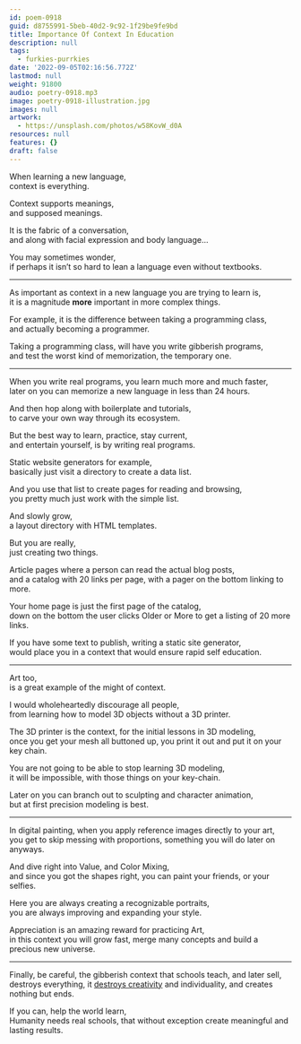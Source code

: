 ```yaml
---
id: poem-0918
guid: d8755991-5beb-40d2-9c92-1f29be9fe9bd
title: Importance Of Context In Education
description: null
tags:
  - furkies-purrkies
date: '2022-09-05T02:16:56.772Z'
lastmod: null
weight: 91800
audio: poetry-0918.mp3
image: poetry-0918-illustration.jpg
images: null
artwork:
  - https://unsplash.com/photos/w58KovW_d0A
resources: null
features: {}
draft: false
---
```


When learning a new language,\
context is everything.

Context supports meanings,\
and supposed meanings.

It is the fabric of a conversation,\
and along with facial expression and body language...

You may sometimes wonder,\
if perhaps it isn’t so hard to lean a language even without textbooks.

---

As important as context in a new language you are trying to learn is,\
it is a magnitude **more** important in more complex things.

For example, it is the difference between taking a programming class,\
and actually becoming a programmer.

Taking a programming class, will have you write gibberish programs,\
and test the worst kind of memorization, the temporary one.

---

When you write real programs, you learn much more and much faster,\
later on you can memorize a new language in less than 24 hours.

And then hop along with boilerplate and tutorials,\
to carve your own way through its ecosystem.

But the best way to learn, practice, stay current,\
and entertain yourself, is by writing real programs.

Static website generators for example,\
basically just visit a directory to create a data list.

And you use that list to create pages for reading and browsing,\
you pretty much just work with the simple list.

And slowly grow,\
a layout directory with HTML templates.

But you are really,\
just creating two things.

Article pages where a person can read the actual blog posts,\
and a catalog with 20 links per page, with a pager on the bottom linking to more.

Your home page is just the first page of the catalog,\
down on the bottom the user clicks Older or More to get a listing of 20 more links.

If you have some text to publish, writing a static site generator,\
would place you in a context that would ensure rapid self education.

---

Art too,\
is a great example of the might of context.

I would wholeheartedly discourage all people,\
from learning how to model 3D objects without a 3D printer.

The 3D printer is the context, for the initial lessons in 3D modeling,\
once you get your mesh all buttoned up, you print it out and put it on your key chain.

You are not going to be able to stop learning 3D modeling,\
it will be impossible, with those things on your key-chain.

Later on you can branch out to sculpting and character animation,\
but at first precision modeling is best.

---

In digital painting, when you apply reference images directly to your art,\
you get to skip messing with proportions, something you will do later on anyways.

And dive right into Value, and Color Mixing,\
and since you got the shapes right, you can paint your friends, or your selfies.

Here you are always creating a recognizable portraits,\
you are always improving and expanding your style.

Appreciation is an amazing reward for practicing Art,\
in this context you will grow fast, merge many concepts and build a precious new universe.

---

Finally, be careful, the gibberish context that schools teach, and later sell,\
destroys everything, it [destroys creativity](https://www.youtube.com/watch?v=17fbxRQgMlU) and individuality, and creates nothing but ends.

If you can, help the world learn,\
Humanity needs real schools, that without exception create meaningful and lasting results.
